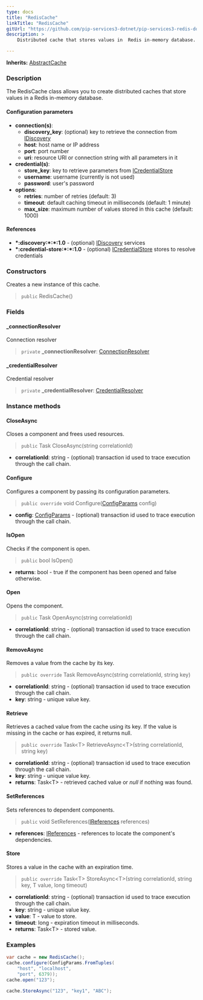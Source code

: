 ```yaml
---
type: docs
title: "RedisCache"
linkTitle: "RedisCache"
gitUrl: "https://github.com/pip-services3-dotnet/pip-services3-redis-dotnet"
description: >
    Distributed cache that stores values in  Redis in-memory database.

---
```


**Inherits:** [AbstractCache](../../../components/cache/abstract_cache)

### Description

The RedisCache class allows you to create distributed caches that store values in a Redis in-memory database.

#### Configuration parameters

- **connection(s)**:           
    - **discovery_key**: (optional) key to retrieve the connection from [IDiscovery](../../../components/connect/idiscovery)
    - **host**: host name or IP address
    - **port**: port number
    - **uri**: resource URI or connection string with all parameters in it
- **credential(s)**:
    - **store_key**: key to retrieve parameters from [ICredentialStore](../../../components/auth/icredential_store)
    - **username**: username (currently is not used)
    - **password**: user's password
- **options**:
    - **retries**: number of retries (default: 3)
    - **timeout**: default caching timeout in milliseconds (default: 1 minute)
    - **max_size**: maximum number of values stored in this cache (default: 1000)     


#### References
- **\*:discovery:\*:\*:1.0** - (optional) [IDiscovery](../../../components/connect/idiscovery) services
- **\*:credential-store:\*:\*:1.0** - (optional) [ICredentialStore](../../../components/auth/icredential_store) stores to resolve credentials

### Constructors
Creates a new instance of this cache.

> `public` RedisCache()

### Fields

<span class="hide-title-link">

#### _connectionResolver
Connection resolver
> `private` **_connectionResolver**: [ConnectionResolver](../../../components/connect/connection_resolver) 

#### _credentialResolver
Credential resolver
> `private` **_credentialResolver**: [CredentialResolver](../../../components/auth/credential_resolver) 

</span>


### Instance methods

#### CloseAsync
Closes a component and frees used resources.

> `public` Task CloseAsync(string correlationId)

- **correlationId**: string - (optional) transaction id used to trace execution through the call chain.


#### Configure
Configures a component by passing its configuration parameters.

> `public override` void Configure([ConfigParams](../../../commons/config/config_params) config)

- **config**: [ConfigParams](../../../commons/config/config_params) - (optional) transaction id used to trace execution through the call chain.

#### IsOpen
Checks if the component is open.

> `public` bool IsOpen()

- **returns**: bool - true if the component has been opened and false otherwise.


#### Open
Opens the component.

> `public` Task OpenAsync(string correlationId)

- **correlationId**: string - (optional) transaction id used to trace execution through the call chain.

#### RemoveAsync
Removes a value from the cache by its key.

> `public override` Task RemoveAsync(string correlationId, string key)

- **correlationId**: string - (optional) transaction id used to trace execution through the call chain.
- **key**: string - unique value key.

#### Retrieve
Retrieves a cached value from the cache using its key.
If the value is missing in the cache or has expired, it returns null.

> `public override` Task\<T\> RetrieveAsync\<T\>(string correlationId, string key)

- **correlationId**: string - (optional) transaction id used to trace execution through the call chain.
- **key**: string - unique value key.
- **returns**: Task\<T\> - retrieved cached value or *null* if nothing was found.

#### SetReferences
Sets references to dependent components.

> `public` void SetReferences([IReferences](../../../commons/refer/ireferences) references)

- **references**: [IReferences](../../../commons/refer/ireferences) - references to locate the component's dependencies.


#### Store
Stores a value in the cache with an expiration time.

> `public override` Task\<T\> StoreAsync\<T\>(string correlationId, string key, T value, long timeout)

- **correlationId**: string - (optional) transaction id used to trace execution through the call chain.
- **key**: string - unique value key.
- **value**: T - value to store.
- **timeout**: long - expiration timeout in milliseconds.
- **returns**: Task\<T\> - stored value.


### Examples
```cs
var cache = new RedisCache();
cache.configure(ConfigParams.FromTuples(
    "host", "localhost",
    "port", 6379));
cache.open("123");

cache.StoreAsync("123", "key1", "ABC");

```
